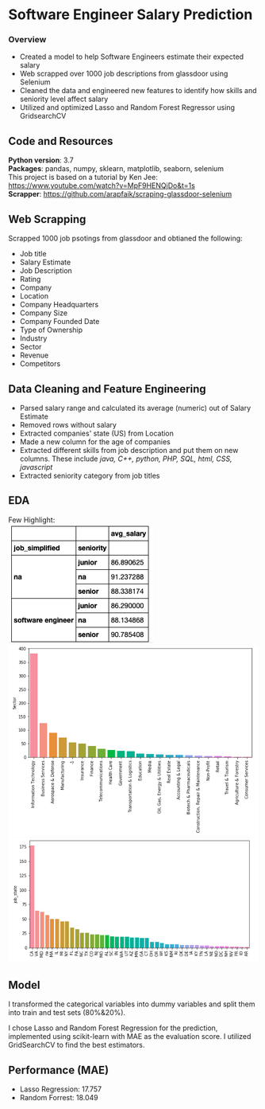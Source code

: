 # Software Engineer Salary Prediction

### Overview
- Created a model to help Software Engineers estimate their expected salary
- Web scrapped over 1000 job descriptions from glassdoor using Selenium
- Cleaned the data and engineered new features to identify how skills and seniority level affect salary
- Utilized and optimized Lasso and Random Forest Regressor using GridsearchCV



## Code and Resources
__Python version__: 3.7
<br>
__Packages__: pandas, numpy, sklearn, matplotlib, seaborn, selenium
<br>
This project is based on a tutorial by Ken Jee: https://www.youtube.com/watch?v=MpF9HENQjDo&t=1s
<br>
__Scrapper__: https://github.com/arapfaik/scraping-glassdoor-selenium
<br>

## Web Scrapping
Scrapped 1000 job psotings from glassdoor and obtianed the following:
- Job title
- Salary Estimate
- Job Description
- Rating
- Company
- Location
- Company Headquarters
- Company Size
- Company Founded Date
- Type of Ownership
- Industry
- Sector
- Revenue
- Competitors


## Data Cleaning and Feature Engineering
- Parsed salary range and calculated its average (numeric) out of Salary Estimate 
- Removed rows without salary
- Extracted companies' state (US) from Location
- Made a new column for the age of companies
- Extracted different skills from job description and put them on new columns. These include _java, C++, python, PHP, SQL, html, CSS, javascript_
- Extracted seniority category from job titles


## EDA
Few Highlight:
<br>
![alt text](https://github.com/ryzary/glassdoor_project/blob/master/seniority.png)
<br>
![alt text](https://github.com/ryzary/glassdoor_project/blob/master/sector.png)
<br>
![alt text](https://github.com/ryzary/glassdoor_project/blob/master/state.png)


## Model
I transformed the categorical variables into dummy variables and split them into train and test sets (80%&20%).

I chose Lasso and Random Forest Regression for the prediction, implemented using scikit-learn with MAE as the evaluation score. I utilized GridSearchCV to find the best estimators.

## Performance (MAE)
- Lasso Regression: 17.757
- Random Forrest: 18.049
